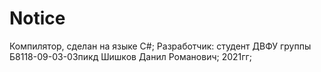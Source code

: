 # Notice
Компилятор, сделан на языке C#;
Разработчик: студент ДВФУ группы Б8118-09-03-03пикд Шишков Данил Романович;
2021гг;
